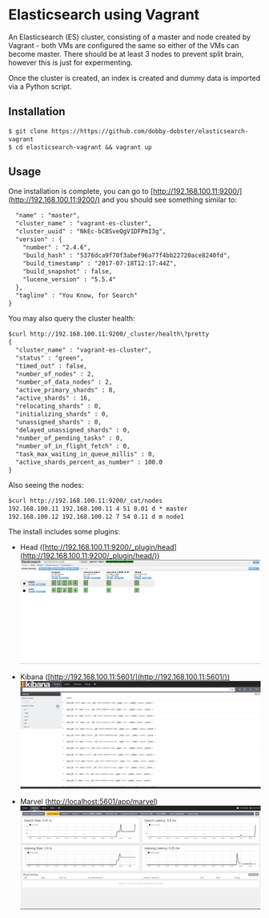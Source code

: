 # Elasticsearch using Vagrant

An Elasticsearch (ES) cluster, consisting of a master and node created by Vagrant - both VMs are configured the same so either of the VMs can become master. There should be at least 3 nodes to prevent split brain, however this is just for expermenting.

Once the cluster is created, an index is created and dummy data is imported via a Python script.

##  Installation

```
$ git clone https://https://github.com/dobby-dobster/elasticsearch-vagrant
$ cd elasticsearch-vagrant && vagrant up
```

## Usage
One installation is complete, you can go to [http://192.168.100.11:9200/](http://192.168.100.11:9200/) and you should see something similar to:

```
  "name" : "master",
  "cluster_name" : "vagrant-es-cluster",
  "cluster_uuid" : "NkEc-bCBSveQgV1DFPmI3g",
  "version" : {
    "number" : "2.4.6",
    "build_hash" : "5376dca9f70f3abef96a77f4bb22720ace8240fd",
    "build_timestamp" : "2017-07-18T12:17:44Z",
    "build_snapshot" : false,
    "lucene_version" : "5.5.4"
  },
  "tagline" : "You Know, for Search"
}
```

You may also query the cluster health:

```
$curl http://192.168.100.11:9200/_cluster/health\?pretty
{
  "cluster_name" : "vagrant-es-cluster",
  "status" : "green",
  "timed_out" : false,
  "number_of_nodes" : 2,
  "number_of_data_nodes" : 2,
  "active_primary_shards" : 8,
  "active_shards" : 16,
  "relocating_shards" : 0,
  "initializing_shards" : 0,
  "unassigned_shards" : 0,
  "delayed_unassigned_shards" : 0,
  "number_of_pending_tasks" : 0,
  "number_of_in_flight_fetch" : 0,
  "task_max_waiting_in_queue_millis" : 0,
  "active_shards_percent_as_number" : 100.0
}
```

Also seeing the nodes:

```
$curl http://192.168.100.11:9200/_cat/nodes             
192.168.100.11 192.168.100.11 4 51 0.01 d * master 
192.168.100.12 192.168.100.12 7 54 0.11 d m node1  
```

The install includes some plugins:

* Head ([http://192.168.100.11:9200/_plugin/head](http://192.168.100.11:9200/_plugin/head/))
![logo](Head.png)

* Kibana ([http://192.168.100.11:5601/](http://192.168.100.11:5601/))
![logo](Kibana.png)

* Marvel ([http://localhost:5601/app/marvel](http://localhost:5601/app/marvel))
![logo](Marvel.png)
